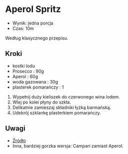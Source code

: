 # Aperol Spritz

- Wynik: jedna porcja
- Czas: 10m

Według klasycznego przepisu.

## Kroki

- kostki lodu
- Prosecco : 90g
- Aperol : 60g
- woda gazowana : 30g
- plasterek pomarańczy : 1

1. Wypełnij duży kieliszek do czerwonego wina lodem.
2. Wlej po kolei płyny do szkła.
3. Delikatnie zamieszaj składniki łyżką barmańską.
4. Udekrój szklankę plasterkiem pomarańczy.

## Uwagi

- [Źródło](https://www.liquor.com/recipes/aperol-spritz/)
- Inna, bardziej gorzka wersja: Campari zamiast Aperol.
